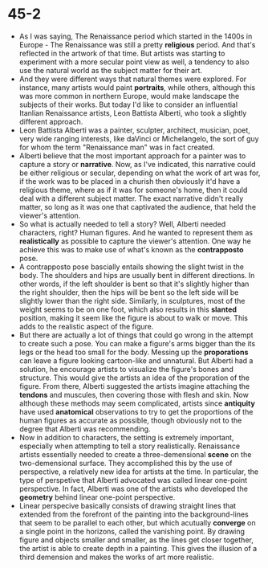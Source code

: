 # 45-2
+ As I was saying, The Renaissance period which started in the 1400s in Europe - The Renaissance was still a pretty **religious** period. And that's reflected in the artwork of that time. But artists was starting to experiment with a more secular point view as well, a tendency to also use the natural world as the subject matter for their art.
+ And they were different ways that natural themes were explored. For instance, many artists would paint **portraits**, while others, although this was more common in northern Europe, would make landscape the subjects of their works. But today I'd like to consider an influential Itanlian Renaissance artists, Leon Battista Alberti, who took a slightly different approach. 
+ Leon Battista Alberti was a painter, sculpter, architect, musician, poet, very wide ranging interests, like daVinci or Michelangelo, the sort of guy for whom the term "Renaissance man" was in fact created.
+ Alberti believe that the most important approach for a painter was to capture a story or **narrative**. Now, as I've indicated, this narrative could be either religious or secular, depending on what the work of art was for, if the work was to be placed in a churish then obviously it'd have a religious theme, where as if it was for someone's home, then it could deal with a different subject matter. The exact narrative didn't really matter, so long as it was one that captivated the audience, that held the viewer's attention.
+ So what is actually needed to tell a story? Well, Alberti needed characters, right? Human figures. And he wanted to represent them as **realistically** as possible to capture the viewer's attention. One way he achieve this was to make use of what's known as the **contrapposto** pose.
+ A contrapposto pose bascially entails showing the slight twist in the body. The shoulders and hips are usually bent in different directions. In other words, if the left shoulder is bent so that it's slightly higher than the right shoulder, then the hips will be bent so the left side will be slightly lower than the right side. Similarly, in sculptures, most of the weight seems to be on one foot, which also results in this **slanted** position, making it seem like the figure is about to walk or move. This adds to the realistic aspect of the figure.
+ But there are actually a lot of things that could go wrong in the attempt to create such a pose. You can make a figure's arms bigger than the its legs or the head too small for the body. Messing up the **proporations** can leave a figure looking cartoon-like and unnatural. But Alberti had a solution, he encourage artists to visualize the figure's bones and structure. This would give the artists an idea of the proporation of the figure. From there, Alberti suggested the artists imagine attaching the **tendons** and muscules, then covering those with flesh and skin. Now although these methods may seem complicated, artists since **antiquity** have used **anatomical** observations to try to get the proportions of the human figures as accurate as possible, though obviously not to the degree that Alberti was recommending.
+ Now in addition to characters, the setting is extremely important, especially when attempting to tell a story realistically. Renaissance artists essentially needed to create a three-demensional **scene** on the two-demensional surface. They accomplished this by the use of perspective, a relatively new idea for artists at the time. In particular, the type of perspetive that Alberti advocated was called linear one-point perspective. In fact, Alberti was one of the artists who developed the **geometry** behind linear one-point perspective.
+ Linear perspecive basically consists of drawing straight lines that extended from the forefront of the painting into the background-lines that seem to be parallel to each other, but which acutually **converge** on a single point in the horizons, called the vanishing point. By drawing figure and objects smaller and smaller, as the lines get closer together, the artist is able to create depth in a painting. This gives the illusion of a third demension and makes the works of art more realistic.